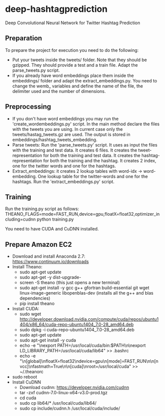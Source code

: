 # deep-hashtagprediction
Deep Convolutional Neural Network for Twitter Hashtag Prediction

## Preparation ##
To prepare the project for execution you need to do the following:

 - Put your tweets inside the tweets/ folder. Note that they should be gzipped. They should provide a test and a train file. Adapt the parse_tweets.py script.
 - If you already have word embeddings place them inside the embeddings/ folder and adapt the extract_embeddings.py. You need to change the wemb_ variables and define the name of the file, the delimiter used and the number of dimensions.
 
## Preprocessing ##
 - If you don't have word embeddings you may run the 'create_wordembeddings.py' script. In the main method declare the files with the tweets you are using. In current case only the tweets/hastag_tweets.gz are used. The output is stored in embeddings/hashtag_tweets_embedding.
 - Parse tweets: Run the 'parse_tweets.py' script. It uses as input the files with the training and test data. It creates 6 files. It creates the tweet-representation for both the training and test data. It creates the hashtag-representation for both the training and the hashtag. It creates 2 index, one for the twitter words and one for the hashtags.
 - Extract_embeddings: it creates 2 lookup tables with word-idx -> word-embedding. One lookup table for the twitter-words and one for the hashtags. Run the 'extract_embeddings.py' script.
 
## Training ##
 Run the training.py script as follows:
 THEANO_FLAGS=mode=FAST_RUN,device=gpu,floatX=float32,optimizer_including=cudnn python training.py

You need to have CUDA and CuDNN installed.

## Prepare Amazon EC2 ##

 - Download and install Anaconda 2.7: https://www.continuum.io/downloads
 -  Install Theano:
	 - sudo apt-get update
	 - sudo apt-get -y dist-upgrade-
	 - screen -S theano (this just opens a new terminal)
	 - sudo apt-get install -y gcc g++ gfortran build-essential git wget linux-image-generic libopenblas-dev (installs all the g++ and blas dependencies)
	 - pip install theano
 - Install CUDA:
	 - sudo wget http://developer.download.nvidia.com/compute/cuda/repos/ubuntu1404/x86_64/cuda-repo-ubuntu1404_7.0-28_amd64.deb
	 - sudo dpkg -i cuda-repo-ubuntu1404_7.0-28_amd64.deb
	 - sudo apt-get update
	 - sudo apt-get install -y cuda
	 - echo -e "\nexport PATH=/usr/local/cuda/bin:$PATH\n\nexport LD_LIBRARY_PATH=/usr/local/cuda/lib64" >> .bashrc
	 - echo -e "\n[global]\nfloatX=float32\ndevice=gpu\n[mode]=FAST_RUN\n\n[nvcc]\nfastmath=True\n\n[cuda]\nroot=/usr/local/cuda" >> ~/.theanorc
 - sudo reboot
 - Install CuDNN
	 - Download cudnn: https://developer.nvidia.com/cudnn
	 - tar -zxf cudnn-7.0-linux-x64-v3.0-prod.tgz
	 - cd cuda
	 - sudo cp lib64/* /usr/local/cuda/lib64/
	 - sudo cp include/cudnn.h /usr/local/cuda/include/
	 